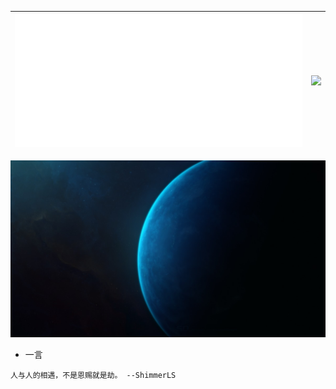 | ![](https://raw.githubusercontent.com/CoolPlayLin/CoolPlayLin/master/metrics.classic.svg) | ![](https://github-readme-stats.vercel.app//api?username=CoolPlayLin&count_private=true&show_icons=true&theme=github_dark_dimmed) |
| --------------------------------------------------------------------------------------------------------------- | --------------------------------------------------------------------------------------------------------------------------------- |

[![](https://raw.githubusercontent.com/CoolPlayLin/CoolPlayLin/master/photo.png)](https://github.com/CoolPlayLin)

- 一言

```
人与人的相遇，不是恩赐就是劫。 --ShimmerLS
```
